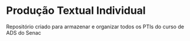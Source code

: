 # Produção Textual Individual
Repositório criado para armazenar e organizar todos os PTIs do curso de ADS do Senac

